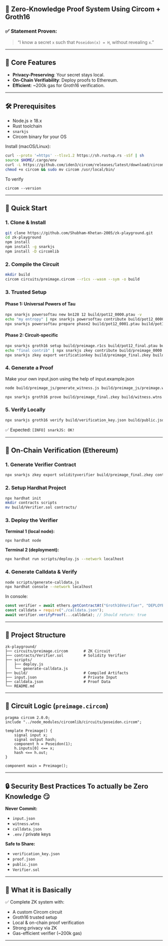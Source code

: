 

## 🔐 Zero-Knowledge Proof System Using Circom + Groth16

### ✅ Statement Proven:
> “I know a secret `x` such that `Poseidon(x) = H`, without revealing `x`.”

---

## 🧠 Core Features

- **Privacy-Preserving**: Your secret stays local.
- **On-Chain Verifiability**: Deploy proofs to Ethereum.
- **Efficient**: ~200k gas for Groth16 verification.

---

## 🛠️ Prerequisites

- Node.js ≥ 18.x
- Rust toolchain
- `snarkjs`
- Circom binary for your OS

Install (macOS/Linux):

```bash
curl --proto '=https' --tlsv1.2 https://sh.rustup.rs -sSf | sh
source $HOME/.cargo/env
curl -L https://github.com/iden3/circom/releases/latest/download/circom-<platform> -o circom
chmod +x circom && sudo mv circom /usr/local/bin/
```

To verify 
```
circom --version
```

---

## 🚀 Quick Start

### 1. Clone & Install

```bash
git clone https://github.com/Shubham-Khetan-2005/zk-playground.git
cd zk-playground
npm install
npm install -g snarkjs
npm install -D circomlib
```

### 2. Compile the Circuit

```bash
mkdir build
circom circuits/preimage.circom --r1cs --wasm --sym -o build
```

### 3. Trusted Setup

#### Phase 1: Universal Powers of Tau

```bash
npx snarkjs powersoftau new bn128 12 build/pot12_0000.ptau -v
echo "my entropy" | npx snarkjs powersoftau contribute build/pot12_0000.ptau build/pot12_0001.ptau --name="first contrib" -v
npx snarkjs powersoftau prepare phase2 build/pot12_0001.ptau build/pot12_final.ptau -v
```

#### Phase 2: Circuit-specific

```bash
npx snarkjs groth16 setup build/preimage.r1cs build/pot12_final.ptau build/preimage_0000.zkey
echo "final contrib" | npx snarkjs zkey contribute build/preimage_0000.zkey build/preimage_final.zkey --name="me" -v
npx snarkjs zkey export verificationkey build/preimage_final.zkey build/verification_key.json
```

### 4. Generate a Proof

Make your own input.json using the help of input.example.json

```bash
node build/preimage_js/generate_witness.js build/preimage_js/preimage.wasm input.json build/witness.wtns

npx snarkjs groth16 prove build/preimage_final.zkey build/witness.wtns build/proof.json build/public.json
```

### 5. Verify Locally

```bash
npx snarkjs groth16 verify build/verification_key.json build/public.json build/proof.json
```

✅ Expected: `[INFO] snarkJS: OK!`

---

## 🔗 On-Chain Verification (Ethereum)

### 1. Generate Verifier Contract

```bash
npx snarkjs zkey export solidityverifier build/preimage_final.zkey contracts/Verifier.sol
```

### 2. Setup Hardhat Project

```bash
npx hardhat init
mkdir contracts scripts
mv build/Verifier.sol contracts/
```

### 3. Deploy the Verifier

**Terminal 1 (local node):**

```bash
npx hardhat node
```

**Terminal 2 (deployment):**

```bash
npx hardhat run scripts/deploy.js --network localhost
```

### 4. Generate Calldata & Verify

```bash
node scripts/generate-calldata.js
npx hardhat console --network localhost
```

In console:

```javascript
const verifier = await ethers.getContractAt("Groth16Verifier", "DEPLOYED_ADDRESS");
const calldata = require("./calldata.json");
await verifier.verifyProof(...calldata); // Should return: true
```

---

## 📁 Project Structure

```
zk-playground/
├── circuits/preimage.circom       # ZK Circuit
├── contracts/Verifier.sol         # Solidity Verifier
├── scripts/
│   ├── deploy.js
│   └── generate-calldata.js
├── build/                         # Compiled Artifacts
├── input.json                     # Private Input
├── calldata.json                  # Proof Data
└── README.md
```

---

## 🧾 Circuit Logic (`preimage.circom`)

```circom
pragma circom 2.0.0;
include "../node_modules/circomlib/circuits/poseidon.circom";

template Preimage() {
    signal input x;
    signal output hash;
    component h = Poseidon(1);
    h.inputs[0] <== x;
    hash <== h.out;
}

component main = Preimage();
```

---

## 🔒 Security Best Practices To actually be Zero Knowledge 😏

**Never Commit:**

- `input.json`
- `witness.wtns`
- `calldata.json`
- `.env` / private keys

**Safe to Share:**

- `verification_key.json`
- `proof.json`
- `public.json`
- `Verifier.sol`

---

## 🎉 What it is Basically

✅ Complete ZK system with:

- A custom Circom circuit
- Groth16 trusted setup
- Local & on-chain proof verification
- Strong privacy via ZK
- Gas-efficient verifier (~200k gas)

---
